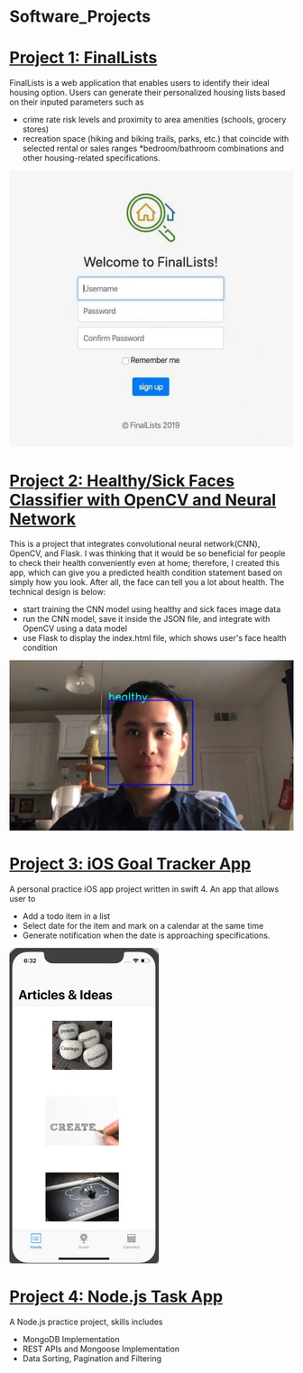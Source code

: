 # Software_Projects

# [Project 1: FinalLists](https://github.com/sammycool04/IST-303-Group5)

FinalLists is a web application that enables users to identify their ideal housing option. Users can generate their personalized housing lists based on their inputed parameters such as
* crime rate risk levels and proximity to area amenities (schools, grocery stores)
* recreation space (hiking and biking trails, parks, etc.) that
coincide with selected rental or sales ranges
*bedroom/bathroom combinations and other housing-related specifications.

![](/images/house.jpeg)


# [Project 2: Healthy/Sick Faces Classifier with OpenCV and Neural Network](https://github.com/sammycool04/OpenCV-project)
This is a project that integrates convolutional neural network(CNN), OpenCV, and Flask. I was thinking that it would be so beneficial for people to check their health conveniently even at home; therefore, I created this app, which can give you a predicted health condition statement based on simply how you look. After all, the face can tell you a lot about health. The technical design is below:

* start training the CNN model using healthy and sick faces image data
* run the CNN model, save it inside the JSON file, and integrate with OpenCV using a data model
* use Flask to display the index.html file, which shows user's face health condition

![](/images/health.jpg)

# [Project 3: iOS Goal Tracker App](https://github.com/sammycool04/Goal-Tracker-App)
A personal practice iOS app project written in swift 4. An app that allows user to
* Add a todo item in a list
* Select date for the item and mark on a calendar at the same time
* Generate notification when the date is approaching
specifications.

![](/images/Cover.jpeg)


# [Project 4: Node.js Task App](https://github.com/sammycool04/NodeJS-TaskApp)
A Node.js practice project, skills includes
* MongoDB Implementation
* REST APIs and Mongoose Implementation
* Data Sorting, Pagination and Filtering

